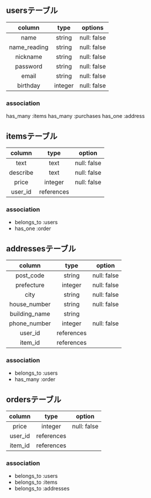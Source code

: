 ## usersテーブル

| column       | type    | options     | 
| :----------: | :-----: | :---------: | 
| name         | string  | null: false | 
| name_reading | string  | null: false | 
| nickname     | string  | null: false | 
| password     | string  | null: false | 
| email        | string  | null: false | 
| birthday     | integer | null: false |

### association

has_many :items
has_many :purchases
has_one :address


## itemsテーブル

| column   | type       | option      | 
| :------: | :--------: | :---------: | 
| text     | text       | null: false | 
| describe | text       | null: false | 
| price    | integer    | null: false | 
| user_id  | references |             | 

### association

- belongs_to :users
- has_one :order

## addressesテーブル

| column        | type       | option      | 
| :-----------: | :--------: | :---------: | 
| post_code     | string     | null: false | 
| prefecture    | integer    | null: false | 
| city          | string     | null: false | 
| house_number  | string     | null: false | 
| building_name | string     |             | 
| phone_number  | integer    | null: false | 
| user_id       | references |             | 
| item_id       | references |             | 

### association

- belongs_to :users
- has_many :order

## ordersテーブル

| column  | type       | option      | 
| :-----: | :--------: | :---------: | 
| price   | integer    | null: false | 
| user_id | references |             | 
| item_id | references |             | 

### association

- belongs_to :users
- belongs_to :items
- belongs_to :addresses

